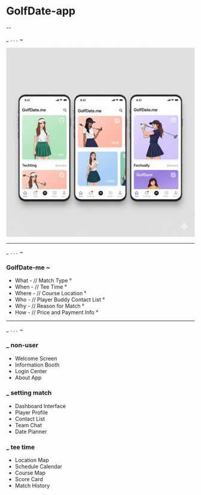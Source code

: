 # GolfDate-app

--  

_ ` ... ` ~


![hi](https://raw.githubusercontent.com/Ejected-Media/GolfDate-app/refs/heads/main/1756694058488.jpg)




--- 
_ ` ... ` ~

### GolfDate-me ~
- What - // Match Type °
- When - // Tee Time ° 
- Where - // Course Location °
- Who - // Player Buddy Contact List °
- Why - // Reason for Match °
- How - // Price and Payment Info °

--- 
_ ` ... ` ~ 

### _ non-user

+ Welcome Screen
+ Information Booth 
+ Login Center
+ About App


### _ setting match

+ Dashboard Interface 
+ Player Profile 
+ Contact List
+ Team Chat
+ Date Planner


### _ tee time

+ Location Map
+ Schedule Calendar 
+ Course Map
+ Score Card
+ Match History


